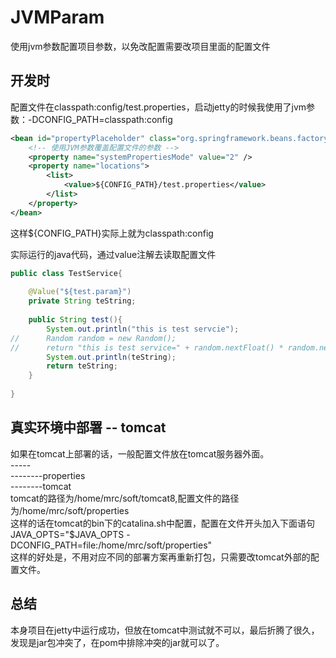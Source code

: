 # JVMParam
使用jvm参数配置项目参数，以免改配置需要改项目里面的配置文件

## 开发时
配置文件在classpath:config/test.properties，启动jetty的时候我使用了jvm参数：-DCONFIG_PATH=classpath:config

```xml
<bean id="propertyPlaceholder" class="org.springframework.beans.factory.config.PropertyPlaceholderConfigurer">
	<!-- 使用JVM参数覆盖配置文件的参数 -->
	<property name="systemPropertiesMode" value="2" />
	<property name="locations">
		<list>
			<value>${CONFIG_PATH}/test.properties</value>
		</list>
	</property>
</bean>
```
这样${CONFIG_PATH}实际上就为classpath:config

实际运行的java代码，通过value注解去读取配置文件
```java
public class TestService{
	
	@Value("${test.param}")
	private String teString;
	
	public String test(){
		System.out.println("this is test servcie");
//		Random random = new Random();
//		return "this is test service=" + random.nextFloat() * random.nextFloat();
		System.out.println(teString);
		return teString;
	}
	
}
```
## 真实环境中部署 -- tomcat
如果在tomcat上部署的话，一般配置文件放在tomcat服务器外面。<br/>
-----<br/>
--------properties<br/>
--------tomcat<br/>
tomcat的路径为/home/mrc/soft/tomcat8,配置文件的路径为/home/mrc/soft/properties<br/>
这样的话在tomcat的bin下的catalina.sh中配置，配置在文件开头加入下面语句<br/>
JAVA_OPTS="$JAVA_OPTS -DCONFIG_PATH=file:/home/mrc/soft/properties"<br/>
这样的好处是，不用对应不同的部署方案再重新打包，只需要改tomcat外部的配置文件。

## 总结
本身项目在jetty中运行成功，但放在tomcat中测试就不可以，最后折腾了很久，发现是jar包冲突了，在pom中排除冲突的jar就可以了。

